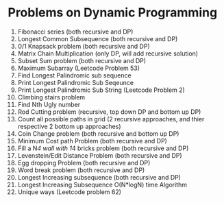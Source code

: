 # Problems on Dynamic Programming

1. Fibonacci series (both recursive and DP)
2. Longest Common Subsequence (both recursive and DP)
3. 0/1 Knapsack problem (both recursive and DP)
4. Matrix Chain Multiplication (only DP, will add recursive solution)
5. Subset Sum problem (both recursive and DP)
6. Maximum Subarray (Leetcode Problem 53)
7. Find Longest Palindromic sub sequence
8. Print Longest Palindromic Sub Seqeunce
9. Print Longest Palindromic Sub String (Leetcode Problem 2)
10. Climbing stairs problem
11. Find Nth Ugly number
12. Rod Cutting problem (recursive, top down DP and bottom up DP)
13. Count all possible paths in grid (2 recursive approaches, and thier respective 2 bottom up approaches)
14. Coin Change problem (both recursive and bottom up DP)
15. Minimum Cost path Problem (both recursive and DP)
16. Fill a N*4 wall with 1*4 bricks problem (both recursive and DP)
17. Levenstein/Edit Distance Problem (both recursive and DP)
18. Egg dropping Problem (both recursive and DP)
19. Word break problem (both recursive and DP)
20. Longest Increasing subsequence (both recursive and DP)
21. Longest Increasing Subsequence O(N*logN) time Algorithm
22. Unique ways (Leetcode problem 62)
